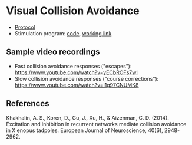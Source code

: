 # Visual Collision Avoidance

* [Protocol](protocol_collision_avoidance.md)
* Stimulation program: [code](https://github.com/khakhalin/Xenopus-Behavior/blob/master/02_Collision_Avoidance/stimulation/collision.html), [working link](http://faculty.bard.edu/~akhakhal/progs/collision.html)

## Sample video recordings

* Fast collision avoidance responses ("escapes"): https://www.youtube.com/watch?v=yECbROFs7wI 
* Slow collision avoidance responses ("course corrections"): https://www.youtube.com/watch?v=i1g97CNUMK8

## References

Khakhalin, A. S., Koren, D., Gu, J., Xu, H., & Aizenman, C. D. (2014). Excitation and inhibition in recurrent networks mediate collision avoidance in X enopus tadpoles. European Journal of Neuroscience, 40(6), 2948-2962.